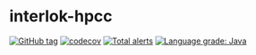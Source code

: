 # interlok-hpcc
[![GitHub tag](https://img.shields.io/github/tag/adaptris/interlok-hpcc.svg)](https://github.com/adaptris/interlok-hpcc/tags) [![codecov](https://codecov.io/gh/adaptris/interlok-hpcc/branch/develop/graph/badge.svg)](https://codecov.io/gh/adaptris/interlok-hpcc) [![Total alerts](https://img.shields.io/lgtm/alerts/g/adaptris/interlok-hpcc.svg?logo=lgtm&logoWidth=18)](https://lgtm.com/projects/g/adaptris/interlok-hpcc/alerts/) [![Language grade: Java](https://img.shields.io/lgtm/grade/java/g/adaptris/interlok-hpcc.svg?logo=lgtm&logoWidth=18)](https://lgtm.com/projects/g/adaptris/interlok-hpcc/context:java)